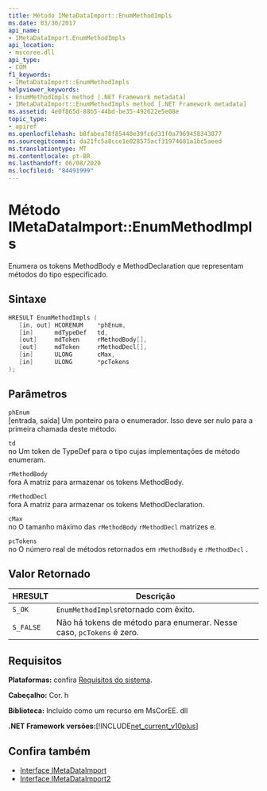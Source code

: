 ```yaml
---
title: Método IMetaDataImport::EnumMethodImpls
ms.date: 03/30/2017
api_name:
- IMetaDataImport.EnumMethodImpls
api_location:
- mscoree.dll
api_type:
- COM
f1_keywords:
- IMetaDataImport::EnumMethodImpls
helpviewer_keywords:
- EnumMethodImpls method [.NET Framework metadata]
- IMetaDataImport::EnumMethodImpls method [.NET Framework metadata]
ms.assetid: 4e0f865d-88b5-44bd-be35-492622e5e08e
topic_type:
- apiref
ms.openlocfilehash: b8fabea78f85448e39fc6d31f0a7969458343877
ms.sourcegitcommit: da21fc5a8cce1e028575acf31974681a1bc5aeed
ms.translationtype: MT
ms.contentlocale: pt-BR
ms.lasthandoff: 06/08/2020
ms.locfileid: "84491999"
---
```

# <a name="imetadataimportenummethodimpls-method"></a>Método IMetaDataImport::EnumMethodImpls
Enumera os tokens MethodBody e MethodDeclaration que representam métodos do tipo especificado.  
  
## <a name="syntax"></a>Sintaxe  
  
```cpp  
HRESULT EnumMethodImpls (  
   [in, out] HCORENUM    *phEnum,
   [in]      mdTypeDef   td,
   [out]     mdToken     rMethodBody[],
   [out]     mdToken     rMethodDecl[],
   [in]      ULONG       cMax,
   [in]      ULONG       *pcTokens  
);  
```  
  
## <a name="parameters"></a>Parâmetros  
 `phEnum`  
 [entrada, saída] Um ponteiro para o enumerador. Isso deve ser nulo para a primeira chamada deste método.  
  
 `td`  
 no Um token de TypeDef para o tipo cujas implementações de método enumeram.  
  
 `rMethodBody`  
 fora A matriz para armazenar os tokens MethodBody.  
  
 `rMethodDecl`  
 fora A matriz para armazenar os tokens MethodDeclaration.  
  
 `cMax`  
 no O tamanho máximo das `rMethodBody` `rMethodDecl` matrizes e.  
  
 `pcTokens`  
 no O número real de métodos retornados em `rMethodBody` e `rMethodDecl` .  
  
## <a name="return-value"></a>Valor Retornado  
  
|HRESULT|Descrição|  
|-------------|-----------------|  
|`S_OK`|`EnumMethodImpls`retornado com êxito.|  
|`S_FALSE`|Não há tokens de método para enumerar. Nesse caso, `pcTokens` é zero.|  
  
## <a name="requirements"></a>Requisitos  
 **Plataformas:** confira [Requisitos do sistema](../../get-started/system-requirements.md).  
  
 **Cabeçalho:** Cor. h  
  
 **Biblioteca:** Incluído como um recurso em MsCorEE. dll  
  
 **.NET Framework versões:**[!INCLUDE[net_current_v10plus](../../../../includes/net-current-v10plus-md.md)]  
  
## <a name="see-also"></a>Confira também

- [Interface IMetaDataImport](imetadataimport-interface.md)
- [Interface IMetaDataImport2](imetadataimport2-interface.md)
